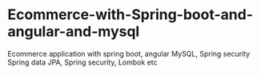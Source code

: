 # Ecommerce-with-Spring-boot-and-angular-and-mysql
 Ecommerce application with spring boot, angular MySQL, Spring security Spring data JPA, Spring security, Lombok etc
